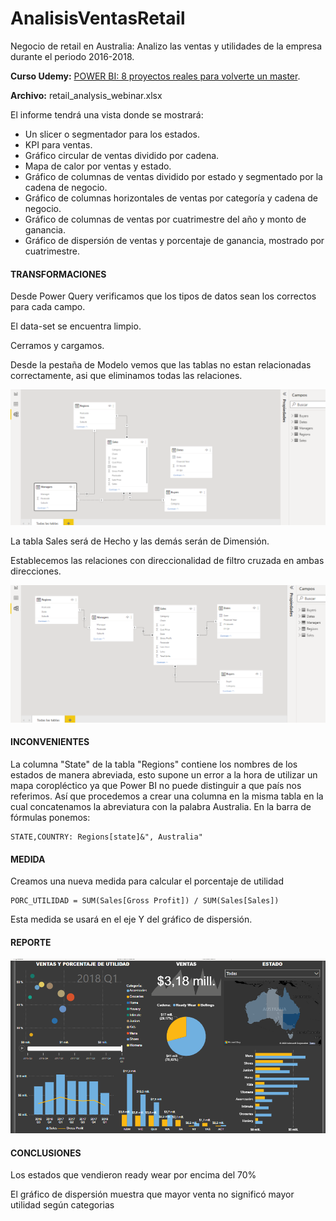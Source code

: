 # AnalisisVentasRetail

Negocio de retail en Australia: Analizo las ventas y utilidades de la empresa durante el periodo 2016-2018. 

**Curso Udemy:** [POWER BI: 8 proyectos reales para volverte un master](https://www.udemy.com/course/power-bi-2021-proyectos-reales-para-volverte-un-master/).

**Archivo:** retail_analysis_webinar.xlsx

El informe tendrá una vista donde se mostrará:

- Un slicer o segmentador para los estados.
- KPI para ventas.
- Gráfico circular de ventas dividido por cadena.
- Mapa de calor por ventas y estado.
- Gráfico de columnas de ventas dividido por estado y segmentado por la cadena de negocio.
- Gráfico de columnas horizontales de ventas por categoría y cadena de negocio.
- Gráfico de columnas de ventas por cuatrimestre del año y monto de ganancia.
- Gráfico de dispersión de ventas y porcentaje de ganancia, mostrado por cuatrimestre.

#### TRANSFORMACIONES

Desde Power Query verificamos que los tipos de datos sean los correctos para cada campo.

El data-set se encuentra limpio.

Cerramos y cargamos.

Desde la pestaña de Modelo vemos que las tablas no estan relacionadas correctamente, asi que eliminamos todas las relaciones.

![This is an image](/AssetsRetailAustralia/Modelado1.png)

La tabla Sales será de Hecho y las demás serán de Dimensión.

Establecemos las relaciones con direccionalidad de filtro cruzada en ambas direcciones.

![This is an image](/AssetsRetailAustralia/Modelado2.png)

#### INCONVENIENTES

La columna "State" de la tabla "Regions" contiene los nombres de los estados de manera abreviada, esto supone un error a la hora de utilizar un mapa coropléctico ya que Power BI no puede distinguir a que país nos referimos. Así que procedemos a crear una columna en la misma tabla en la cual concatenamos la abreviatura con la palabra Australia. En la barra de fórmulas ponemos:
```
STATE,COUNTRY: Regions[state]&", Australia"
```
#### MEDIDA

Creamos una nueva medida para calcular el porcentaje de utilidad
```
PORC_UTILIDAD = SUM(Sales[Gross Profit]) / SUM(Sales[Sales])
```
Esta medida se usará en el eje Y del gráfico de dispersión.

#### REPORTE

![This is an image](/AssetsRetailAustralia/ReporteFinal.png)

#### CONCLUSIONES
Los estados que vendieron ready wear por encima del 70%

El gráfico de dispersión muestra que mayor venta no significó mayor utilidad según categorias
